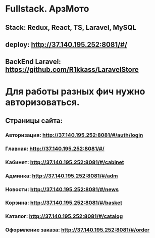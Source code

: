 

# Fullstack. АрзМото

## Stack: Redux, React, TS, Laravel, MySQL

## deploy: http://37.140.195.252:8081/#/
## BackEnd Laravel: https://github.com/R1kkass/LaravelStore

# Для работы разных фич нужно авторизоваться.

## Страницы сайта:
### Авторизация: http://37.140.195.252:8081/#/auth/login
### Главная: http://37.140.195.252:8081/#/
### Кабинет: http://37.140.195.252:8081/#/cabinet
### Админка: http://37.140.195.252:8081/#/adm
### Новости: http://37.140.195.252:8081/#/news
### Корзина: http://37.140.195.252:8081/#/basket
### Каталог: http://37.140.195.252:8081/#/catalog
### Оформление заказа: http://37.140.195.252:8081/#/order
